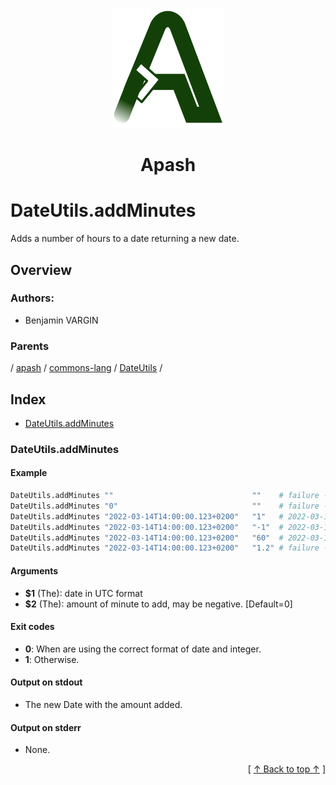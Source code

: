 
<div align='center' id='apash-top'>
  <a href='https://github.com/hastec-fr/apash'>
    <img alt='apash-logo' src='../../../../../../../assets/apash-logo.svg'/>
  </a>

  # Apash
</div>

# DateUtils.addMinutes

Adds a number of hours to a date returning a new date.

## Overview

### Authors:
* Benjamin VARGIN

### Parents
<!-- apash.parentBegin -->
[](../../../../.md) / [apash](../../../apash.md) / [commons-lang](../../commons-lang.md) / [DateUtils](../DateUtils.md) / 
<!-- apash.parentEnd -->

## Index

* [DateUtils.addMinutes](#dateutilsaddminutes)

### DateUtils.addMinutes

#### Example

```bash
DateUtils.addMinutes ""                               ""    # failure - ""
DateUtils.addMinutes "0"                              ""    # failure - ""
DateUtils.addMinutes "2022-03-14T14:00:00.123+0200"   "1"   # 2022-03-14T14:01:00.123+0200
DateUtils.addMinutes "2022-03-14T14:00:00.123+0200"   "-1"  # 2022-03-13T13:59:00.123+0200
DateUtils.addMinutes "2022-03-14T14:00:00.123+0200"   "60"  # 2022-03-13T15:00:00.123+0200
DateUtils.addMinutes "2022-03-14T14:00:00.123+0200"   "1.2" # failure - ""
```

#### Arguments

* **$1** (The): date in UTC format
* **$2** (The): amount of minute to add, may be negative. [Default=0]

#### Exit codes

* **0**: When are using the correct format of date and integer.
* **1**: Otherwise.

#### Output on stdout

* The new Date with the amount added.

#### Output on stderr

* None.


  <div align='right'>[ <a href='#apash-top'>↑ Back to top ↑</a> ]</div>

